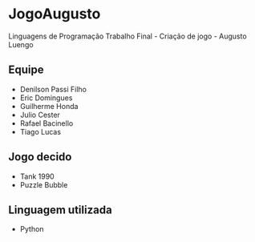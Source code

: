 # JogoAugusto
Linguagens de Programação Trabalho Final - Criação de jogo - Augusto Luengo

## Equipe
- Denilson Passi Filho
- Eric Domingues
- Guilherme Honda
- Julio Cester
- Rafael Bacinello
- Tiago Lucas

## Jogo decido
- Tank 1990
- Puzzle Bubble

## Linguagem utilizada
- Python
